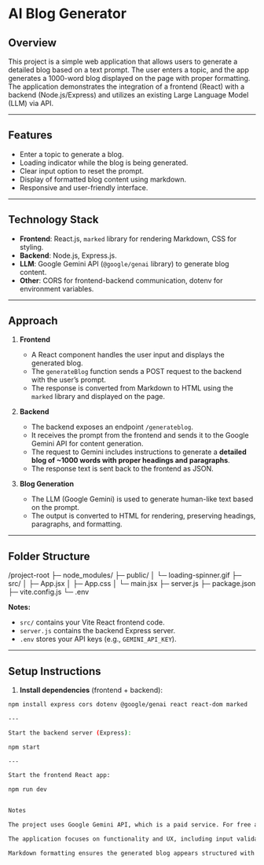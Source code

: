 # AI Blog Generator

## Overview
This project is a simple web application that allows users to generate a detailed blog based on a text prompt. The user enters a topic, and the app generates a 1000-word blog displayed on the page with proper formatting. The application demonstrates the integration of a frontend (React) with a backend (Node.js/Express) and utilizes an existing Large Language Model (LLM) via API.

---

## Features
- Enter a topic to generate a blog.
- Loading indicator while the blog is being generated.
- Clear input option to reset the prompt.
- Display of formatted blog content using markdown.
- Responsive and user-friendly interface.

---

## Technology Stack
- **Frontend**: React.js, `marked` library for rendering Markdown, CSS for styling.
- **Backend**: Node.js, Express.js.
- **LLM**: Google Gemini API (`@google/genai` library) to generate blog content.
- **Other**: CORS for frontend-backend communication, dotenv for environment variables.

---

## Approach
1. **Frontend**
   - A React component handles the user input and displays the generated blog.
   - The `generateBlog` function sends a POST request to the backend with the user’s prompt.
   - The response is converted from Markdown to HTML using the `marked` library and displayed on the page.

2. **Backend**
   - The backend exposes an endpoint `/generateblog`.
   - It receives the prompt from the frontend and sends it to the Google Gemini API for content generation.
   - The request to Gemini includes instructions to generate a **detailed blog of ~1000 words with proper headings and paragraphs**.
   - The response text is sent back to the frontend as JSON.

3. **Blog Generation**
   - The LLM (Google Gemini) is used to generate human-like text based on the prompt.
   - The output is converted to HTML for rendering, preserving headings, paragraphs, and formatting.

---

## Folder Structure
/project-root
├─ node_modules/
├─ public/
│ └─ loading-spinner.gif
├─ src/
│ ├─ App.jsx
│ ├─ App.css
│ └─ main.jsx
├─ server.js
├─ package.json
├─ vite.config.js
└─ .env




**Notes:**
- `src/` contains your Vite React frontend code.
- `server.js` contains the backend Express server.
- `.env` stores your API keys (e.g., `GEMINI_API_KEY`).

---

## Setup Instructions

1. **Install dependencies** (frontend + backend):
```bash
npm install express cors dotenv @google/genai react react-dom marked

---

Start the backend server (Express):

npm start

---

Start the frontend React app:

npm run dev


Notes

The project uses Google Gemini API, which is a paid service. For free alternatives, HuggingFace or OpenAI free tiers can be used.

The application focuses on functionality and UX, including input validation, loading feedback, and formatted output.

Markdown formatting ensures the generated blog appears structured with headings, paragraphs, and bold text.